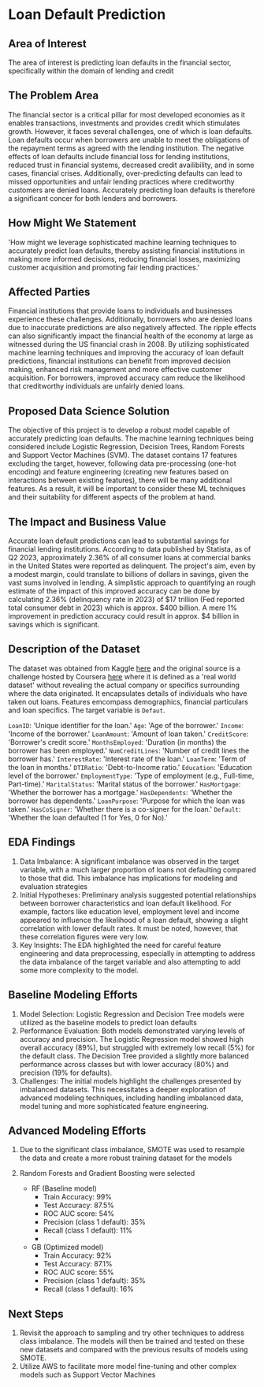 # Loan Default Prediction

## Area of Interest 

The area of interest is predicting loan defaults in the financial sector, specifically within the domain of lending and credit

## The Problem Area

The financial sector is a critical pillar for most developed economies as it enables transactions, investments and provides credit which stimulates growth. However, it faces several challenges, one of which is loan defaults. Loan defaults occur when borrowers are unable to meet the obligations of the repayment terms as agreed with the lending institution. The negative effects of loan defaults include financial loss for lending institutions, reduced trust in financial systems, decreased credit availibility, and in some cases, financial crises. Additionally, over-predicting defaults can lead to missed opportunities and unfair lending practices where creditworthy customers are denied loans. Accurately predicting loan defaults is therefore a significant concer for both lenders and borrowers. 

## How Might We Statement

'How might we leverage sophisticated machine learning techniques to accurately predict loan defaults, thereby assisting financial institutions in making more informed decisions, reducing financial losses, maximizing customer acquisition and promoting fair lending practices.'

## Affected Parties

Financial institutions that provide loans to individuals and businesses experience these challenges. Additionally, borrowers who are denied loans due to inaccurate predictions are also negatively affected. The ripple effects can also significantly impact the financial health of the economy at large as witnessed during the US financial crash in 2008. By utilizing sophisticated machine learning techniques and improving the accuracy of loan default predictions, financial institutions can benefit from improved decision making, enhanced risk management and more effective customer acquisition. For borrowers, improved accuracy cam reduce the likelihood that creditworthy individuals are unfairly denied loans. 

## Proposed Data Science Solution

The objective of this project is to develop a robust model capable of accurately predicting loan defaults. The machine learning techniques being considered include Logistic Regression, Decision Trees, Random Forests and Support Vector Machines (SVM). The dataset contains 17 features excluding the target, however, following data pre-processing (one-hot encoding) and feature engineering (creating new features based on interactions between existing features), there will be many additional features. As a result, it will be important to consider these ML techniques and their suitability for different aspects of the problem at hand. 

## The Impact and Business Value

Accurate loan default predictions can lead to substantial savings for financial lending institutions. According to data published by Statista, as of Q2 2023, approximately 2.36% of all consumer loans at commercial banks in the United States were reported as delinquent. The project's aim, even by a modest margin, could translate to billions of dollars in savings, given the vast sums involved in lending. A simplistic approach to quantifying an rough estimate of the impact of this improved accuracy can be done by calculating 2.36% (delinquency rate in 2023) of $17 trillion (Fed reported total consumer debt in 2023) which is approx. $400 billion. A mere 1% improvement in prediction accuracy could result in approx. $4 billion in savings which is significant. 

## Description of the Dataset

The dataset was obtained from Kaggle [here](https://www.kaggle.com/datasets/nikhil1e9/loan-default) and the original source is a challenge hosted by Coursera [here](https://www.coursera.org/projects/data-science-coding-challenge-loan-default-prediction#details) where it is defined as a 'real world dataset' without revealing the actual company or specifics surrounding where the data originated. It encapsulates details of individuals who have taken out loans. Features emcompass demographics, financial particulars and loan specifics. The target variable is `Defaut`. 

`LoanID`: 'Unique identifier for the loan.'
`Age`: 'Age of the borrower.'
`Income`: 'Income of the borrower.'
`LoanAmount`: 'Amount of loan taken.'
`CreditScore`: 'Borrower's credit score.'
`MonthsEmployed`: 'Duration (in months) the borrower has been employed.'
`NumCreditLines`: 'Number of credit lines the borrower has.'
`InterestRate`: 'Interest rate of the loan.'
`LoanTerm`: 'Term of the loan in months.'
`DTIRatio`: 'Debt-to-Income ratio.'
`Education`: 'Education level of the borrower.'
`EmploymentType`: 'Type of employment (e.g., Full-time, Part-time).'
`MaritalStatus`: 'Marital status of the borrower.'
`HasMortgage`: 'Whether the borrower has a mortgage.'
`HasDependents`: 'Whether the borrower has dependents.'
`LoanPurpose`: 'Purpose for which the loan was taken.'
`HasCoSigner`: 'Whether there is a co-signer for the loan.'
`Default`: 'Whether the loan defaulted (1 for Yes, 0 for No).'

## EDA Findings

1) Data Imbalance: A significant imbalance was observed in the target variable, with a much larger proportion of loans not defaulting compared to those that did. This imbalance has implications for modeling and evaluation strategies
2) Initial Hypotheses: Preliminary analysis suggested potential relationships between borrower characteristics and loan default likelihood. For example, factors like education level, employment level and income appeared to influence the likelihood of a loan default, showing a slight correlation with lower default rates. It must be noted, however, that these correlation figures were very low.
3) Key Insights: The EDA highlighted the need for careful feature engineering and data preprocessing, especially in attempting to address the data imbalance of the target variable and also attempting to add some more complexity to the model.

## Baseline Modeling Efforts

1) Model Selection: Logistic Regression and Decision Tree models were utilized as the baseline models to predict loan defaults
2) Performance Evaluation: Both models demonstrated varying levels of accuracy and precision. The Logistic Regression model showed high overall accuracy (89%), but struggled with extremely low recall (5%) for the default class. The Decision Tree provided a slightly more balanced performance across classes but with lower accuracy (80%) and precision (19% for defaults).
3) Challenges: The initial models highlight the challenges presented by imbalanced datasets. This necessitates a deeper exploration of advanced modeling techniques, including handling imbalanced data, model tuning and more sophisticated feature engineering.

## Advanced Modeling Efforts

1) Due to the significant class imbalance, SMOTE was used to resample the data and create a more robust training dataset for the models
2) Random Forests and Gradient Boosting were selected
   
   - RF (Baseline model)
      - Train Accuracy: 99%
      - Test Accuracy: 87.5%
      - ROC AUC score: 54%
      - Precision (class 1 default): 35%
      - Recall (class 1 default): 11%
      - 
   - GB (Optimized model)
      - Train Accuracy: 92%
      - Test Accuracy: 87.1%
      - ROC AUC score: 55%
      - Precision (class 1 default): 35%
      - Recall (class 1 default): 16%

## Next Steps

1) Revisit the approach to sampling and try other techniques to address class imbalance. The models will then be trained and tested on these new datasets and compared with the previous results of models using SMOTE.
2) Utilize AWS to facilitate more model fine-tuning and other complex models such as Support Vector Machines

